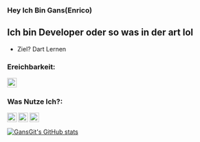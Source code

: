 ### Hey Ich Bin Gans(Enrico)

## Ich bin Developer oder so was in der art lol
- Ziel? Dart Lernen

### Ereichbarkeit:
[<img align = "center" alt ="Github.com/GansGit" width = "22px" src = "https://img.icons8.com/fluency/48/000000/discord-new-logo.png">][discord]


### Was Nutze Ich?:
[<img align = "center" alt ="Vsc" width = "22px" src = "https://img.icons8.com/fluency/50/000000/visual-studio-code-2019.png">][fill]
[<img align = "center" alt ="Python" width = "22px" src = "https://img.icons8.com/color/48/000000/python--v2.png">][fill]
[<img align = "center" alt ="Javascript" width = "22px" src = "https://img.icons8.com/color/48/000000/javascript--v2.png">][fill]


[![GansGit's GitHub stats](https://github-readme-stats.vercel.app/api?username=GansGit)](https://github.com/anuraghazra/github-readme-stats)


[fill]: https://youtube.com
[discord]: https://discordhub.com/profile/643149423844524033
